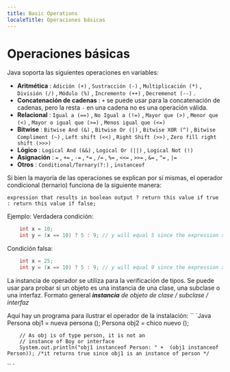 ```yaml
---
title: Basic Operations
localeTitle: Operaciones básicas
---
```

# Operaciones básicas

Java soporta las siguientes operaciones en variables:

*   **Aritmética** : `Adición (+)` , `Sustracción (-)` , `Multiplicación (*)` , `División (/)` , `Módulo (%)` , `Incremento (++)` , `Decremenot (--)` .
*   **Concatenación de cadenas** : `+` se puede usar para la concatenación de cadenas, pero la resta `-` en una cadena no es una operación válida.
*   **Relacional** : `Igual a (==)` , `No Igual a (!=)` , `Mayor que (>)` , `Menor que (<)` , `Mayor o igual que (>=)` , `Menos igual que (<=)`
*   **Bitwise** : `Bitwise And (&)` , `Bitwise Or (|)` , `Bitwise XOR (^)` , `Bitwise Compliment (~)` , `Left shift (<<)` , `Right Shift (>>)` , `Zero fill right shift (>>>)`
*   **Lógico** : `Logical And (&&)` , `Logical Or (||)` , `Logical Not (!)`
*   **Asignación** : `=` , `+=` , `-=` , `*=` , `/=` , `%=` , `<<=` , `>>=` , `&=` , `^=` , `|=`
*   **Otros** : `Conditional/Ternary(?:)` , `instanceof`

Si bien la mayoría de las operaciones se explican por sí mismas, el operador condicional (ternario) funciona de la siguiente manera:

`expression that results in boolean output ? return this value if true : return this value if false;`

Ejemplo: Verdadera condición:

```java
    int x = 10; 
    int y = (x == 10) ? 5 : 9; // y will equal 5 since the expression x == 10 evaluates to true 
```

Condición falsa:

```java
    int x = 25; 
    int y = (x == 10) ? 5 : 9; // y will equal 9 since the expression x == 10 evaluates to false 
```

La instancia de operador se utiliza para la verificación de tipos. Se puede usar para probar si un objeto es una instancia de una clase, una subclase o una interfaz. Formato general _**instancia** de objeto de clase / subclase / interfaz_

Aquí hay un programa para ilustrar el operador de la instalación: \`\` \`Java Persona obj1 = nueva persona (); Persona obj2 = chico nuevo ();
```
    // As obj is of type person, it is not an 
    // instance of Boy or interface 
    System.out.println("obj1 instanceof Person: " +  (obj1 instanceof Person)); /*it returns true since obj1 is an instance of person */ 
```

\`\` \`
